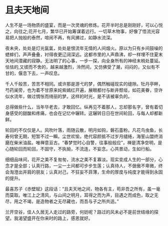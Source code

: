 # 且夫天地间



​	人生不是一场物质的盛宴，而是一次灵魂的修炼。花开半时总是刚刚好，可以心悦之，向往之;花开七月，繁华已开始筹谋着远行。一切草木物事，好像了悟流光容易把人抛般的泰然，喧闹不再，有风拂过，如静水流深。

​	夜未央，处处是灯光氤氲，处处是恨流年无情的人间烟火。原以为只有乡间鼓噪的蟋蟀们，声声叠叠，衬得夜更辽阔深远。这都市里的人声鼎沸，却一样埋不住夏末天地间潜藏的寂静。无法明了的心事，一步一探，向全身所有的神经末梢处蔓延。怯怯的,又锲而不舍的，越来越激烈，泠然间，又仿佛受了潮，闷闷的，又似有不甘的，偃息下去，一声叹息。

​	千人千般苦，苦苦不相同。或许那是游弋的梦，偶然触碰现实的缝隙。牡丹亭畔，芍药阑旁，也为着不甘原来姹紫嫣红开遍，展眼都付与断井颓垣，如花美眷，空许似水流年，做过惆怅而绮丽的梦。这样的时光，是不该被辜负的。

​	总得做些什么，当年华老去，才敢回忆。纵再见不着那人，忘却那名字，曾有着切身感受的甜酸和疼痛，也会在记忆中辗转。这辗转日日在世间轮回，与每人却都新鲜。

​	轮回的不仅仅是人。风吹叶落，雨随云散，明月如钩，磐石齑粉。凡花鸟虫鱼，长寿何曾无期，短暂不过一瞬。尘世欢愉，绝代容颜抵不过岁月缱绻，海誓山盟终消磨在柴米油盐。唯禅意亘古。“春梦觉时心自警，往事般般应”，禅是清净空明，是心随轮回而轮回，不固守，不执拗，不流连，不妄念。心共景动，生如行船。

​	细细品味间，花开之美不复匆匆，流水之美不复寡淡。现实变成人生的一部分，心念才是全部；认真行路，一尘一土间都可步步生莲；认真待人，不倨傲不卑微，终会淘澄出并肩的朋友；认真对己，不狂妄不菲薄，生命的厚度与纯度才能得到永固的提升。

​	最喜苏子《赤壁赋》这段话：“且夫天地之间，物各有主，苟非吾之所有，虽一毫而莫取。唯江上之清风，与山间之明月，耳得之而为声，目遇之而成色，取之无尽，用之不竭，是造物者之无尽藏也，而吾与子之所共适。”

​	兰开空谷，佳人久居无人走过的路旁，何妨呢？路过的风未必不是前世结缘的探望。我渴望盛开在你来时的路上，感恩就好。